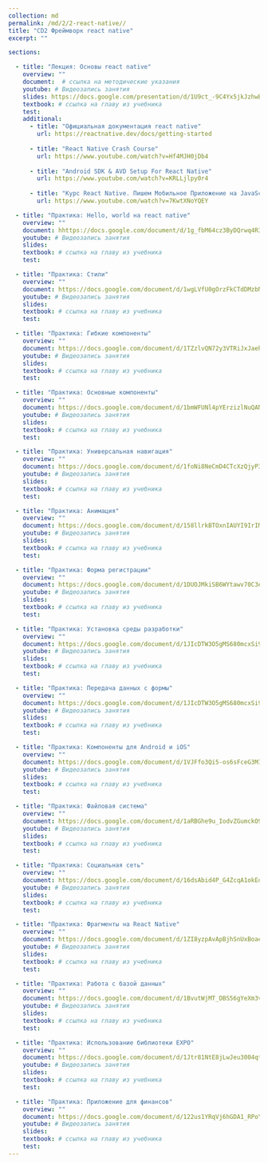 ```yaml
---
collection: md
permalink: /md/2/2-react-native//
title: "CD2 Фреймворк react native"
excerpt: ""

sections:

  - title: "Лекция: Основы react native" 
    overview: ""
    document:  # ссылка на методические указания
    youtube: # Видеозапись занятия
    slides: https://docs.google.com/presentation/d/1U9ct_-9C4Yx5jkJzhwBNQ6_6OjaU5UR0wEu4Aqvjsuc/edit?usp=sharing
    textbook: # ссылка на главу из учебника
    test: 
    additional: 
      - title: "Официальная документация react native"
        url: https://reactnative.dev/docs/getting-started
        
      - title: "React Native Crash Course"
        url: https://www.youtube.com/watch?v=Hf4MJH0jDb4
        
      - title: "Android SDK & AVD Setup For React Native"
        url: https://www.youtube.com/watch?v=KRLLjlpy0r4
        
      - title: "Курс React Native. Пишем Мобильное Приложение на JavaScript"
        url: https://www.youtube.com/watch?v=7KwtXNoYQEY

  - title: "Практика: Hello, world на react native" 
    overview: ""
    document: hhttps://docs.google.com/document/d/1g_fbM64cz3ByDQrwq4R3J4x1wNJGXbKe/edit?usp=sharing&ouid=116003821381017651142&rtpof=true&sd=true
    youtube: # Видеозапись занятия
    slides: 
    textbook: # ссылка на главу из учебника
    test: 

  - title: "Практика: Стили" 
    overview: ""
    document: https://docs.google.com/document/d/1wgLVfU0gOrzFkCTdDMzbNIFKZlWoBSAv/edit?usp=sharing&ouid=116003821381017651142&rtpof=true&sd=true
    youtube: # Видеозапись занятия
    slides: 
    textbook: # ссылка на главу из учебника
    test: 

  - title: "Практика: Гибкие компоненты" 
    overview: ""
    document: https://docs.google.com/document/d/1TZzlvQN72y3VTRiJxJaehYqEzyw_8JiF/edit?usp=sharing&ouid=116003821381017651142&rtpof=true&sd=true
    youtube: # Видеозапись занятия
    slides: 
    textbook: # ссылка на главу из учебника
    test: 

  - title: "Практика: Основные компоненты" 
    overview: ""
    document: https://docs.google.com/document/d/1bmWFUNl4pYErzizlNuQAN5EA0Gg2lJLO/edit?usp=sharing&ouid=116003821381017651142&rtpof=true&sd=true
    youtube: # Видеозапись занятия
    slides: 
    textbook: # ссылка на главу из учебника
    test: 

  - title: "Практика: Универсальная навигация" 
    overview: ""
    document: https://docs.google.com/document/d/1foNi8NeCmD4CTcXzQjyP3h4Ze_9mDwu6/edit?usp=sharing&ouid=116003821381017651142&rtpof=true&sd=true
    youtube: # Видеозапись занятия
    slides: 
    textbook: # ссылка на главу из учебника
    test: 

  - title: "Практика: Анимация" 
    overview: ""
    document: https://docs.google.com/document/d/158llrkBTOxnIAUYI9IrIMXwZNGFGwQXH/edit?usp=sharing&ouid=116003821381017651142&rtpof=true&sd=true
    youtube: # Видеозапись занятия
    slides: 
    textbook: # ссылка на главу из учебника
    test: 

  - title: "Практика: Форма регистрации" 
    overview: ""
    document: https://docs.google.com/document/d/1DUOJMkiSB6WYtawv70C3eaZxvjTiuwMC/edit?usp=sharing&ouid=116003821381017651142&rtpof=true&sd=true
    youtube: # Видеозапись занятия
    slides: 
    textbook: # ссылка на главу из учебника
    test: 

  - title: "Практика: Установка среды разработки" 
    overview: ""
    document: https://docs.google.com/document/d/1JIcDTW3O5gMS680mcxSi9_vxSFE1A0WV/edit?usp=sharing&ouid=116003821381017651142&rtpof=true&sd=true
    youtube: # Видеозапись занятия
    slides: 
    textbook: # ссылка на главу из учебника
    test: 

  - title: "Практика: Передача данных с формы" 
    overview: ""
    document: https://docs.google.com/document/d/1JIcDTW3O5gMS680mcxSi9_vxSFE1A0WV/edit?usp=sharing&ouid=116003821381017651142&rtpof=true&sd=true
    youtube: # Видеозапись занятия
    slides: 
    textbook: # ссылка на главу из учебника
    test: 

  - title: "Практика: Компоненты для Android и iOS" 
    overview: ""
    document: https://docs.google.com/document/d/1VJFfo3Qi5-os6sFceG3MIGgH7WhpZyNM/edit?usp=sharing&ouid=116003821381017651142&rtpof=true&sd=true
    youtube: # Видеозапись занятия
    slides: 
    textbook: # ссылка на главу из учебника
    test: 

  - title: "Практика: Файловая система" 
    overview: ""
    document: https://docs.google.com/document/d/1aRBGhe9u_IodvZGumckO9YYSCceIojeO/edit?usp=sharing&ouid=116003821381017651142&rtpof=true&sd=true
    youtube: # Видеозапись занятия
    slides: 
    textbook: # ссылка на главу из учебника
    test: 

  - title: "Практика: Социальная сеть" 
    overview: ""
    document: https://docs.google.com/document/d/16dsAbid4P_G4ZcqA1okEqaRAlJgFNQaZ/edit?usp=sharing&ouid=116003821381017651142&rtpof=true&sd=true
    youtube: # Видеозапись занятия
    slides: 
    textbook: # ссылка на главу из учебника
    test: 

  - title: "Практика: Фрагменты на React Native" 
    overview: ""
    document: https://docs.google.com/document/d/1ZI8yzpAvApBjhSnUxBoaeYP8QTHOh9P-/edit?usp=sharing&ouid=116003821381017651142&rtpof=true&sd=true
    youtube: # Видеозапись занятия
    slides: 
    textbook: # ссылка на главу из учебника
    test: 

  - title: "Практика: Работа с базой данных" 
    overview: ""
    document: https://docs.google.com/document/d/1BvutWjMT_DBS56gYeXm3vtApjpBhGHt1/edit?usp=sharing&ouid=116003821381017651142&rtpof=true&sd=true
    youtube: # Видеозапись занятия
    slides: 
    textbook: # ссылка на главу из учебника
    test: 

  - title: "Практика: Использование библиотеки EXPO" 
    overview: ""
    document: https://docs.google.com/document/d/1Jtr81NtE8jLwJeu3004qtMRQ7SS_aVhs/edit?usp=sharing&ouid=116003821381017651142&rtpof=true&sd=true
    youtube: # Видеозапись занятия
    slides: 
    textbook: # ссылка на главу из учебника
    test: 

  - title: "Практика: Приложение для финансов" 
    overview: ""
    document: https://docs.google.com/document/d/122us1YRqVj6hGDA1_RPoYNhKdPzrvEFc/edit?usp=sharing&ouid=116003821381017651142&rtpof=true&sd=true
    youtube: # Видеозапись занятия
    slides: 
    textbook: # ссылка на главу из учебника
    test: 
---
```

